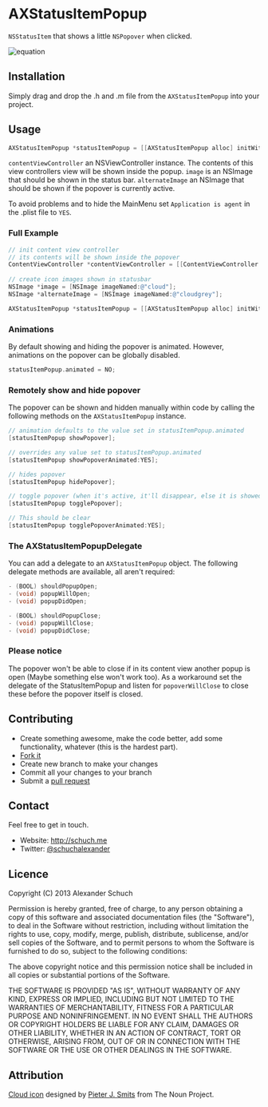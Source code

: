 # AXStatusItemPopup

```NSStatusItem``` that shows a little ```NSPopover``` when clicked.

![equation](http://schuch.me/github/AXStatusItemPopup/demo.png "AXStatusItemPopup")

## Installation

Simply drag and drop the .h and .m file from the ```AXStatusItemPopup``` into your project.

## Usage

```objective-c
AXStatusItemPopup *statusItemPopup = [[AXStatusItemPopup alloc] initWithViewController:contentViewController image:image alternateImage:alternateImage];
```

```contentViewController``` an NSViewController instance. The contents of this view controllers view will be shown inside the popup. ```image``` is an NSImage that should be shown in the status bar. ```alternateImage``` an NSImage that should be shown if the popover is currently active.

To avoid problems and to hide the MainMenu set ```Application is agent``` in the .plist file to ```YES```.

### Full Example

```objective-c
// init content view controller
// its contents will be shown inside the popover
ContentViewController *contentViewController = [[ContentViewController alloc] initWithNibName:@"ContentViewController" bundle:nil];
    
// create icon images shown in statusbar
NSImage *image = [NSImage imageNamed:@"cloud"];
NSImage *alternateImage = [NSImage imageNamed:@"cloudgrey"];

AXStatusItemPopup *statusItemPopup = [[AXStatusItemPopup alloc] initWithViewController:contentViewController image:image alternateImage:alternateImage];
```

### Animations

By default showing and hiding the popover is animated. However, animations on the popover can be globally disabled.

```objective-c
statusItemPopup.animated = NO;
```

### Remotely show and hide popover

The popover can be shown and hidden manually within code by calling the following methods on the ```AXStatusItemPopup``` instance.

```objective-c
// animation defaults to the value set in statusItemPopup.animated
[statusItemPopup showPopover]; 

// overrides any value set to statusItemPopup.animated
[statusItemPopup showPopoverAnimated:YES];

// hides popover
[statusItemPopup hidePopover];

// toggle popover (when it's active, it'll disappear, else it is showed)
[statusItemPopup togglePopover];

// This should be clear
[statusItemPopup togglePopoverAnimated:YES];
```

### The AXStatusItemPopupDelegate
You can add a delegate to an ```AXStatusItemPopup``` object. The following delegate methods are available, all aren't required:
```objective-c
- (BOOL) shouldPopupOpen;
- (void) popupWillOpen;
- (void) popupDidOpen;

- (BOOL) shouldPopupClose;
- (void) popupWillClose;
- (void) popupDidClose;
```

### Please notice

The popover won't be able to close if in its content view another popup is open (Maybe something else won't work too). As a workaround set the delegate of the StatusItemPopup and listen for ```popoverWillClose``` to close these before the popover itself is closed.

## Contributing

* Create something awesome, make the code better, add some functionality,
  whatever (this is the hardest part).
* [Fork it](http://help.github.com/forking/)
* Create new branch to make your changes
* Commit all your changes to your branch
* Submit a [pull request](http://help.github.com/pull-requests/)

## Contact

Feel free to get in touch.

* Website: <http://schuch.me> 
* Twitter: [@schuchalexander](http://twitter.com/schuchalexander)

## Licence

Copyright (C) 2013 Alexander Schuch

Permission is hereby granted, free of charge, to any person obtaining a copy of this software and associated documentation files (the "Software"), to deal in the Software without restriction, including without limitation the rights to use, copy, modify, merge, publish, distribute, sublicense, and/or sell copies of the Software, and to permit persons to whom the Software is furnished to do so, subject to the following conditions:

The above copyright notice and this permission notice shall be included in all copies or substantial portions of the Software.

THE SOFTWARE IS PROVIDED "AS IS", WITHOUT WARRANTY OF ANY KIND, EXPRESS OR IMPLIED, INCLUDING BUT NOT LIMITED TO THE WARRANTIES OF MERCHANTABILITY, FITNESS FOR A PARTICULAR PURPOSE AND NONINFRINGEMENT. IN NO EVENT SHALL THE AUTHORS OR COPYRIGHT HOLDERS BE LIABLE FOR ANY CLAIM, DAMAGES OR OTHER LIABILITY, WHETHER IN AN ACTION OF CONTRACT, TORT OR OTHERWISE, ARISING FROM, OUT OF OR IN CONNECTION WITH THE SOFTWARE OR THE USE OR OTHER DEALINGS IN THE SOFTWARE.

## Attribution
[Cloud icon](http://thenounproject.com/noun/cloud/#icon-No6852) designed by [Pieter J. Smits](http://thenounproject.com/pjsmits) from The Noun Project.